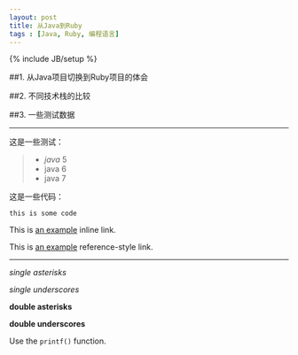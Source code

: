 ```yaml
---
layout: post
title: 从Java到Ruby
tags : [Java, Ruby, 编程语言]
---
```

{% include JB/setup %}


##1. 从Java项目切换到Ruby项目的体会

##2. 不同技术栈的比较

##3. 一些测试数据

***
这是一些测试：
> * *java* 5
> * java 6
> * java 7

这是一些代码：

    this is some code


This is [an example](http://example.com/ "Title") inline link.


This is [an example][id] reference-style link.


[id]: http://example.com/  "Optional Title Here"

***
*single asterisks*

_single underscores_

**double asterisks**

__double underscores__

Use the `printf()` function.